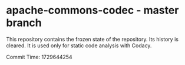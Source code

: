 # apache-commons-codec - master branch

This repository contains the frozen state of the repository.
Its history is cleared. It is used only for static code
analysis with Codacy.

Commit Time: 1729644254